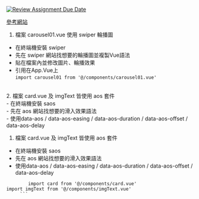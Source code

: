 [![Review Assignment Due Date](https://classroom.github.com/assets/deadline-readme-button-22041afd0340ce965d47ae6ef1cefeee28c7c493a6346c4f15d667ab976d596c.svg)](https://classroom.github.com/a/aMHx-K_k)


 [參考網站](https://jo-zu-works.site/)
 1. 檔案 carousel01.vue 使用 swiper 輪播圖 <br>
 - 在終端機安裝 swiper <br>
 - 先在 swiper 網站找想要的輪播圖並複製Vue語法 <br>
 - 貼在檔案內並修改圖片、輪播效果 <br>
 - 引用在App.Vue上 <br>
       ```
          import carousel01 from '@/components/carousel01.vue'
       ```
        

 <br>
   2. 檔案 card.vue 及 imgText 皆使用 aos 套件 <br>
 - 在終端機安裝 saos <br>
 - 先在 aos 網站找想要的滑入效果語法 <br>
 - 使用data-aos / data-aos-easing / data-aos-duration / data-aos-offset / data-aos-delay <br>

  1. 檔案 card.vue 及 imgText 皆使用 aos 套件 <br>
 - 在終端機安裝 saos <br>
 - 先在 aos 網站找想要的滑入效果語法 <br>
 - 使用data-aos / data-aos-easing / data-aos-duration / data-aos-offset / data-aos-delay <br>
  ```
          import card from '@/components/card.vue'
import imgText from '@/components/imgText.vue'
       ```
        

